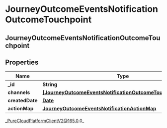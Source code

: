 # JourneyOutcomeEventsNotificationOutcomeTouchpoint

## JourneyOutcomeEventsNotificationOutcomeTouchpoint

## Properties

|Name | Type | Description | Notes|
|------------ | ------------- | ------------- | -------------|
| **_id** | **String** |  | [optional] |
| **channels** | [**[JourneyOutcomeEventsNotificationOutcomeTouchpointChannel]**]([JourneyOutcomeEventsNotificationOutcomeTouchpointChannel]) |  | [optional] |
| **createdDate** | [**Date**](Date) |  | [optional] |
| **actionMap** | [**JourneyOutcomeEventsNotificationActionMap**](JourneyOutcomeEventsNotificationActionMap) |  | [optional] |



_PureCloudPlatformClientV2@165.0.0_
